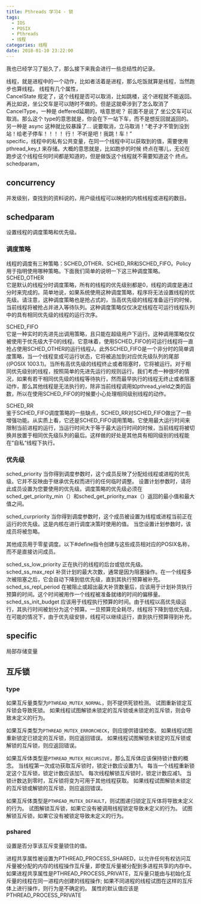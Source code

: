 ```yaml
---
title: Pthreads 学习4 - 锁
tags:
  - IOS
  - POSIX
  - Pthreads
  - 线程
categories: 线程
date: 2018-01-10 23:22:00
---
```

我也已经学习了挺久了，那么接下来我会进行一些总结性的记录。

线程，就是进程中的一个动作，比如者活着是进程，那么吃饭就算是线程，当然跑步也算线程。
线程有几个属性，             
CancelState 规定了，这个线程是否可以取消，比如跳楼，这个进程就不能返回。再比如说，坐公交车是可以随时不做的。但是这就牵涉到了怎么取消了       
CancelType，一种是 deffered延期的，啥意思呢？ 前面不是说了 坐公交车可以取消。那么这个 type的意思就是，你会在下一站下车，而不是想反回就返回的。另一种是 async 这种就比较暴躁了... 说要取消，立马取消！“老子才不管到没到站！给老子停车！！！！  行！  不听是吧！我跳！车！”       
specific，线程中的私有公共变量，在同一个线程中可以获取到的值，需要使用 pthread_key_t 来存储。大概的意思就是，比如跑步的时候 终点在哪儿，无论在跑步这个线程任何时间都是知道的，但是做饭这个线程就不需要知道这个 终点。     
schedparam，

<!-- more -->

## concurrency
并发级别，查找到的资料说的，用户级线程可以映射的内核线程或进程的数目。

## schedparam

设置线程的调度策略和优先级。

### 调度策略

线程的调度有三种策略：SCHED_OTHER、SCHED_RR和SCHED_FIFO。Policy用于指明使用哪种策略。下面我们简单的说明一下这三种调度策略。
SCHED_OTHER           
它是默认的线程分时调度策略，所有的线程的优先级别都是0，线程的调度是通过分时来完成的。简单地说，如果系统使用这种调度策略，程序将无法设置线程的优先级。请注意，这种调度策略也是抢占式的，当高优先级的线程准备运行的时候，当前线程将被抢占并进入等待队列。这种调度策略仅仅决定线程在可运行线程队列中的具有相同优先级的线程的运行次序。

SCHED_FIFO         
它是一种实时的先进先出调用策略，且只能在超级用户下运行。这种调用策略仅仅被使用于优先级大于0的线程。它意味着，使用SCHED_FIFO的可运行线程将一直抢占使用SCHED_OTHER的运行线程J。此外SCHED_FIFO是一个非分时的简单调度策略，当一个线程变成可运行状态，它将被追加到对应优先级队列的尾部((POSIX 1003.1)。当所有高优先级的线程终止或者阻塞时，它将被运行。对于相同优先级别的线程，按照简单的先进先运行的规则运行。我们考虑一种很坏的情况，如果有若干相同优先级的线程等待执行，然而最早执行的线程无终止或者阻塞动作，那么其他线程是无法执行的，除非当前线程调用如pthread_yield之类的函数，所以在使用SCHED_FIFO的时候要小心处理相同级别线程的动作。

SCHED_RR         
鉴于SCHED_FIFO调度策略的一些缺点，SCHED_RR对SCHED_FIFO做出了一些增强功能。从实质上看，它还是SCHED_FIFO调用策略。它使用最大运行时间来限制当前进程的运行，当运行时间大于等于最大运行时间的时候，当前线程将被切换并放置于相同优先级队列的最后。这样做的好处是其他具有相同级别的线程能在“自私“线程下执行。

### 优先级

sched_priority
当你得到调度参数时，这个成员反映了分配给线程或进程的优先级。它并不反映由于继承优先权而进行的任何临时调整。
设置计划参数时，请将此成员设置为您要使用的优先级。调度策略的优先级必须在sched_get_priority_min（）和sched_get_priority_max（）返回的最小值和最大值之间。

sched_curpriority
当你得到调度参数时，这个成员被设置为线程或进程当前正在运行的优先级。这是内核在进行调度决策时使用的值。
当您设置计划参数时，该成员将被忽略。

其他成员用于零星调度。以下#define指令创建与这些成员相对应的POSIX名称，而不是直接访问成员。

sched_ss_low_priority
正在执行的线程的后台或低优先级。
sched_ss_max_repl
补货计划的最大次数，通常是因为阻塞操作。在一个线程多次被阻塞之后，它会自动下降到低优先级，直到其执行预算被补充。
sched_ss_repl_period
在被阻止或超出最大补货数量后，应该用于计划补货执行预算的时间。这个时间被用作一个线程被准备就绪的时间的偏移量。
sched_ss_init_budget
应该用于线程执行预算的时间。由于线程以高优先级运行，其执行时间被划分为这个预算。一旦预算完全耗尽，线程将下降到低优先级，在可能的情况下，由于优先级安排，线程可以继续运行，直到执行预算得到补充。

## specific
局部存储变量          

## 互斥锁

### type

如果互斥量类型为`PTHREAD_MUTEX_NORMAL`，则不提供死锁检测。 试图重新锁定互斥锁会导致死锁。 如果线程试图解锁未锁定的互斥锁或未锁定的互斥锁，则会导致未定义的行为。

如果互斥类型为`PTHREAD_MUTEX_ERRORCHECK`，则应提供错误检查。 如果线程试图重新锁定已锁定的互斥锁，则应返回错误。 如果线程试图解锁未锁定的互斥锁或解锁的互斥锁，则应返回错误。

如果互斥体类型是`PTHREAD_MUTEX_RECURSIVE`，那么互斥体应该保持锁计数的概念。 当线程第一次成功获取互斥锁时，锁定计数应设置为1。 每当一个线程重新锁定这个互斥锁，锁定计数应该加1。 每次线程解锁互斥锁时，锁定计数应减1。 当锁计数达到零时，互斥锁将变为可用于其他线程获取。 如果线程试图解锁未锁定的互斥锁或解锁的互斥锁，则应返回错误。

如果互斥体类型是`PTHREAD_MUTEX_DEFAULT`，则试图递归锁定互斥体将导致未定义的行为。 试图解锁互斥锁，如果它没有被调用线程锁定导致未定义的行为。 试图解锁互斥锁，如果它没有被锁定导致未定义的行为。

### pshared
设置是否分享该互斥变量锁住的值。

进程共享属性被设置为PTHREAD_PROCESS_SHARED，以允许任何有权访问互斥量被分配的内存的线程操作互斥量，即使互斥量被分配到多进程共享的内存中。 如果进程共享属性是PTHREAD_PROCESS_PRIVATE，互斥量只能由与初始化互斥量的线程在同一进程内创建的线程操作; 如果不同进程的线程试图在这样的互斥体上进行操作，则行为是不确定的。 属性的默认值应该是PTHREAD_PROCESS_PRIVATE
